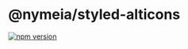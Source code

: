 # @nymeia/styled-alticons

[![npm version](https://img.shields.io/npm/v/@nymeia/styled-alticons.svg)](https://www.npmjs.org/package/@nymeia/styled-alticons)
